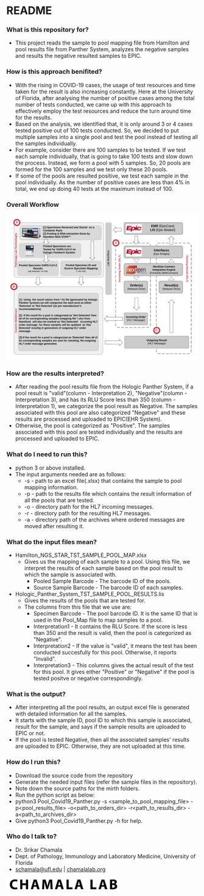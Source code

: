 # README #
### What is this repository for? ###
* This project reads the sample to pool mapping file from Hamilton and pool results file from Panther System, analyzes the negative samples and results the negative resulted samples to EPIC.

### How is this approach benifited? ###
* With the rising in COVID-19 cases, the usage of test resources and time taken for the result is also increasing constantly. Here at the University of Florida, after analysing the number of 
  positive cases among the total number of tests conducted, we came up with this approach to effectively employ the test resources and reduce the turn around time for the results.
* Based on the analysis, we identified that, it is only around 3 or 4 cases tested positive out of 100 tests conducted. So, we decided to put multiple samples into a single pool and test the pool 
  instead of testing all the samples individually.
* For example, consider there are 100 samples to be tested. If we test each sample individually, that is going to take 100 tests and slow down the process. Instead, we form a pool with 5 samples.
  So, 20 pools are formed for the 100 samples and we test only these 20 pools. 
* If some of the pools are resulted positive, we test each sample in the pool individually. As the number of positive cases are less than 4% in total, we end up doing 40 tests at the maximum instead of 100.

### Overall Workflow ###
![workflow image](COVID_19_Pooling_WorkFlow_V1.png)

### How are the results interpreted? ###
* After reading the pool results file from the Hologic Panther System, if a pool result is "valid"(column - Interpretation 2), "Negative"(column - Interpretation 3), and has its RLU Score less than 350
  (column - Interpretation 1), we categorize the pool result as Negative. The samples associated with this pool are also categorized "Negative" and these results are processed and uploaded to EPIC(EHR System).
* Otherwise, the pool is categorized as "Positive". The samples associated with this pool are tested individually and the results are processed and uploaded to EPIC. 

### What do I need to run this? ###
* python 3 or above installed.
* The input arguments needed are as follows:
	* -s <sample to pool mapping file> - path to an excel file(.xlsx) that contains the sample to pool mapping information.
	* -p <pool results file> - path to the results file which contains the result information of all the pools that are tested.
	* -o <mirth orders directory> - directory path for the HL7 incoming messages.
	* -r <mirth results directory> - directory path for the resulting HL7 messages.
	* -a <mirth archive directory> - directory path of the archives where ordered messages are moved after resulting it.

### What do the input files mean? ###
* Hamilton_NGS_STAR_TST_SAMPLE_POOL_MAP.xlsx
	* Gives us the mapping of each sample to a pool. Using this file, we interpret the results of each sample based on the pool result to which the sample is associated with.
		* Pooled Sample Barcode - The barcode ID of the pools.
		* Source Sample Barcode - The barcode ID of each samples.
* Hologic_Panther_System_TST_SAMPLE_POOL_RESULTS.lis
	* Gives the results of the pools that are tested for.
	* The columns from this file that we use are:
		* Specimen Barcode - The pool barcode ID. It is the same ID that is used in the Pool_Map file to map samples to a pool.
		* Interpretation1 - It contains the RLU Score. If the score is less than 350 and the result is valid, then the pool is categorized as "Negative".
		* Interpretation2 - If the value is "valid", it means the test has been conducted succesfully for this pool. Otherwise, it reports "Invalid".
		* Interpretation3 - This columns gives the actual result of the test for this pool. It gives either "Positive" or "Negative" if the pool is tested positve or negative correspondingly.

### What is the output? ###
* After interpreting all the pool results, an output excel file is generated with detailed information for all the samples.
* It starts with the sample ID, pool ID to which this sample is associated, result for the sample, and says if the sample results are uploaded to EPIC or not.
* If the pool is tested Negative, then all the associated samples' results are uploaded to EPIC. Otherwise, they are not uploaded at this time.

### How do I run this? ###

* Download the source code from the repository
* Generate the needed input files (refer the sample files in the repository).
* Note down the source paths for the mirth folders.
* Run the python script as below:
* python3 Pool_Covid19_Panther.py -s <sample_to_pool_mapping_file> -p<pool_results_file> -o<path_to_orders_dir> -r<path_to_results_dir> -a<path_to_archives_dir>
* Give python3 Pool_Covid19_Panther.py -h for help.

### Who do I talk to? ###

* Dr. Srikar Chamala
* Dept. of Pathology, Immunology and Laboratory Medicine, University of Florida
* schamala@ufl.edu | [chamalalab.org](https://chamalalab.org/)


[![Logo](Logo.png)](http://chamalalab.org/)